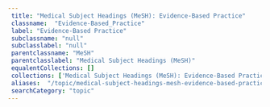 ```yaml
--- 
 title: "Medical Subject Headings (MeSH): Evidence-Based Practice" 
 classname:  "Evidence-Based_Practice" 
 label: "Evidence-Based Practice" 
 subclassname: "null" 
 subclasslabel: "null" 
 parentclassname: "MeSH" 
 parentclasslabel: "Medical Subject Headings (MeSH)" 
 equalentCollections: [] 
 collections: ['Medical Subject Headings (MeSH): Evidence-Based Practice']
 aliases:  "/topic/medical-subject-headings-mesh-evidence-based-practice"  
 searchCategory: "topic" 
---
```

